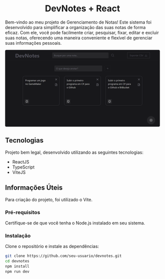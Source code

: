 <h1 align="center">DevNotes + React</h1>

Bem-vindo ao meu projeto de Gerenciamento de Notas! Este sistema foi desenvolvido para simplificar a organização das suas notas de forma eficaz. Com ele, você pode facilmente criar, pesquisar, fixar, editar e excluir suas notas, oferecendo uma maneira conveniente e flexível de gerenciar suas informações pessoais.

<img src="public/preview.png" alt="Imagem Preview do Site" style="border-radius: 4px">

## Tecnologias
Projeto bem legal, desenvolvido utilizando as seguintes tecnologias:

- ReactJS
- TypeScript
- ViteJS

## Informações Úteis
Para criação do projeto, foi utilizado o Vite.
<!-- - Projeto no ar [aqui](https://devnotes-dusky.vercel.app/) -->

### Pré-requisitos

Certifique-se de que você tenha o Node.js instalado em seu sistema.

### Instalação
Clone o repositório e instale as dependências:

```bash
git clone https://github.com/seu-usuario/devnotes.git
cd devnotes
npm install
npm run dev
```
